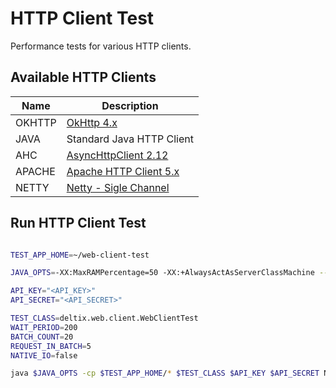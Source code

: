 # HTTP Client Test
Performance tests for various HTTP clients.

## Available HTTP Clients

|Name       | Description
|---        |---
|OKHTTP     |[OkHttp 4.x](https://square.github.io/okhttp/changelogs/changelog_4x/)
|JAVA       |Standard Java HTTP Client
|AHC        |[AsyncHttpClient 2.12](https://github.com/AsyncHttpClient/async-http-client/tree/2.12.4-SNAPSHOT)
|APACHE     |[Apache HTTP Client 5.x](https://hc.apache.org/httpcomponents-client-5.3.x/index.html#)
|NETTY      |[Netty - Sigle Channel](https://netty.io/index.html)

## Run HTTP Client Test

```bash

TEST_APP_HOME=~/web-client-test

JAVA_OPTS=-XX:MaxRAMPercentage=50 -XX:+AlwaysActAsServerClassMachine --add-opens java.base/jdk.internal.misc=ALL-UNNAMED -Dio.netty.tryReflectionSetAccessible=true

API_KEY="<API_KEY>"
API_SECRET="<API_SECRET>"

TEST_CLASS=deltix.web.client.WebClientTest
WAIT_PERIOD=200
BATCH_COUNT=20
REQUEST_IN_BATCH=5
NATIVE_IO=false

java $JAVA_OPTS -cp $TEST_APP_HOME/* $TEST_CLASS $API_KEY $API_SECRET NETTY,OKHTTP,JAVA,AHC,APACHE $WAIT_PERIOD $BATCH_COUNT $REQUEST_IN_BATCH $NATIVE_IO

```
